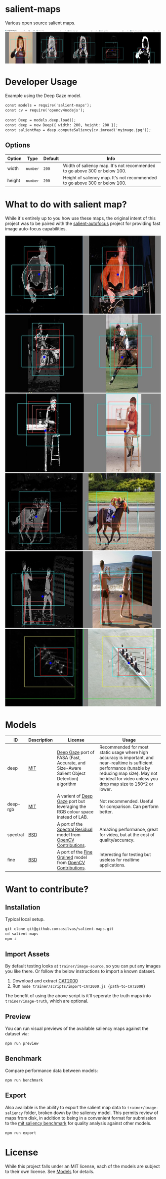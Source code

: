 # salient-maps

Various open source salient maps.

![](https://github.com/asilvas/salient-maps/raw/master/docs/images/maps.jpg)


# Developer Usage

Example using the Deep Gaze model.

```
const models = require('salient-maps');
const cv = require('opencv4nodejs');

const Deep = models.deep.load();
const deep = new Deep({ width: 200, height: 200 });
const salientMap = deep.computeSaliency(cv.imread('myimage.jpg'));
```

## Options

| Option | Type | Default | Info |
| --- | --- | --- | --- |
| width | `number` | `200` | Width of saliency map. It's not recommended to go above 300 or below 100. |
| height | `number` | `200` | Height of saliency map. It's not recommended to go above 300 or below 100. |


# What to do with salient map?

While it's entirely up to you how use these maps, the original intent of this project was to
be paired with the [salient-autofocus](https://github.com/asilvas/salient-autofocus) project
for providing fast image auto-focus capabilities.

![](https://github.com/asilvas/salient-maps/raw/master/docs/images/salient7.jpg)
![](https://github.com/asilvas/salient-maps/raw/master/docs/images/salient8.jpg)
![](https://github.com/asilvas/salient-maps/raw/master/docs/images/salient9.jpg)
![](https://github.com/asilvas/salient-maps/raw/master/docs/images/salient10.jpg)
![](https://github.com/asilvas/salient-maps/raw/master/docs/images/salient11.jpg)
![](https://github.com/asilvas/salient-maps/raw/master/docs/images/salient6.jpg)


# Models

| ID | Description | License | Usage |
| --- | --- | --- | --- |
| deep | [MIT](https://github.com/mpatacchiola/deepgaze/blob/master/deepgaze/saliency_map.py) | [Deep Gaze](https://github.com/mpatacchiola/deepgaze/blob/master/deepgaze/saliency_map.py) port of FASA (Fast, Accurate, and Size-Aware Salient Object Detection) algorithm | Recommended for most static usage where high accuracy is important, and near-realtime is sufficient performance (tunable by reducing map size). May not be ideal for video unless you drop map size to 150^2 or lower. |
| deep-rgb | [MIT](https://github.com/mpatacchiola/deepgaze/blob/master/deepgaze/saliency_map.py) | A varient of [Deep Gaze](https://github.com/mpatacchiola/deepgaze/blob/master/deepgaze/saliency_map.py) port but leveraging the RGB colour space instead of LAB. | Not recommended. Useful for comparison. Can perform better. |
| spectral | [BSD](https://github.com/opencv/opencv_contrib/blob/master/modules/saliency/src/staticSaliencySpectralResidual.cpp) | A port of the [Spectral Residual](https://github.com/opencv/opencv_contrib/blob/master/modules/saliency/src/staticSaliencySpectralResidual.cpp) model from [OpenCV Contributions](https://github.com/opencv/opencv_contrib). | Amazing performance, great for video, but at the cost of quality/accuracy. |
| fine | [BSD](https://github.com/opencv/opencv_contrib/blob/master/modules/saliency/src/staticSaliencyFineGrained.cpp) | A port of the [Fine Grained](https://github.com/opencv/opencv_contrib/blob/master/modules/saliency/src/staticSaliencyFineGrained.cpp) model from [OpenCV Contributions](https://github.com/opencv/opencv_contrib). | Interesting for testing but useless for realtime applications. |



# Want to contribute?

## Installation

Typical local setup.

```
git clone git@github.com:asilvas/salient-maps.git
cd salient-maps
npm i
```

## Import Assets

By default testing looks at `trainer/image-source`, so you can put any images you like there.
Or follow the below instructions to import a known dataset.

1. Download and extract [CAT2000](http://saliency.mit.edu/testSet.zip)
2. Run `node trainer/scripts/import-CAT2000.js {path-to-CAT2000}`

The benefit of using the above script is it'll seperate the truth maps into `trainer/image-truth`,
which are optional.


## Preview

You can run visual previews of the available saliency maps against the dataset via:

```
npm run preview
```


## Benchmark

Compare performance data between models:

```
npm run benchmark
```


## Export

Also available is the ability to export the salient map data to `trainer/image-saliency` folder, broken
down by the saliency model. This permits review of maps from disk, in addition to being in a convenient
format for submission to the [mit saliency benchmark](http://saliency.mit.edu/submission.html) for
quality analysis against other models.

```
npm run export
```


# License

While this project falls under an MIT license, each of the models are subject to their own license.
See [Models](#models) for details.
